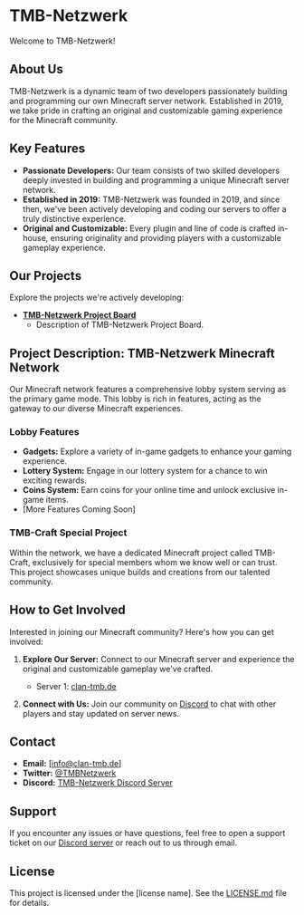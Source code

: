 # TMB-Netzwerk

Welcome to TMB-Netzwerk!

## About Us

TMB-Netzwerk is a dynamic team of two developers passionately building and programming our own Minecraft server network. Established in 2019, we take pride in crafting an original and customizable gaming experience for the Minecraft community.

## Key Features

- **Passionate Developers:** Our team consists of two skilled developers deeply invested in building and programming a unique Minecraft server network.
- **Established in 2019:** TMB-Netzwerk was founded in 2019, and since then, we've been actively developing and coding our servers to offer a truly distinctive experience.
- **Original and Customizable:** Every plugin and line of code is crafted in-house, ensuring originality and providing players with a customizable gameplay experience.

## Our Projects

Explore the projects we're actively developing:

- **[TMB-Netzwerk Project Board](https://github.com/orgs/TMB-Netzwerk/projects/2)**
  - Description of TMB-Netzwerk Project Board.

## Project Description: TMB-Netzwerk Minecraft Network

Our Minecraft network features a comprehensive lobby system serving as the primary game mode. This lobby is rich in features, acting as the gateway to our diverse Minecraft experiences.

### Lobby Features

- **Gadgets:** Explore a variety of in-game gadgets to enhance your gaming experience.
- **Lottery System:** Engage in our lottery system for a chance to win exciting rewards.
- **Coins System:** Earn coins for your online time and unlock exclusive in-game items.
- [More Features Coming Soon]

### TMB-Craft Special Project

Within the network, we have a dedicated Minecraft project called TMB-Craft, exclusively for special members whom we know well or can trust. This project showcases unique builds and creations from our talented community.

## How to Get Involved

Interested in joining our Minecraft community? Here's how you can get involved:

1. **Explore Our Server:** Connect to our Minecraft server and experience the original and customizable gameplay we've crafted.

   - Server 1: [clan-tmb.de](https://clan-tmb.de)

2. **Connect with Us:** Join our community on [Discord](https://discord.gg/BPwvZeCYx8) to chat with other players and stay updated on server news.

## Contact

- **Email:** [info@clan-tmb.de]
- **Twitter:** [@TMBNetzwerk](https://x.com/_TeamMegaByte_?s=20)
- **Discord:** [TMB-Netzwerk Discord Server](https://discord.gg/BPwvZeCYx8)

## Support

If you encounter any issues or have questions, feel free to open a support ticket on our [Discord server](https://discord.gg/BPwvZeCYx8) or reach out to us through email.

## License

This project is licensed under the [license name]. See the [LICENSE.md](link-to-license) file for details.
